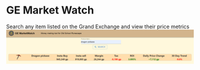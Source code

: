 # GE Market Watch
Search any item listed on the Grand Exchange and view their price metrics
![homepage](./src/images/sampleImage.png)


